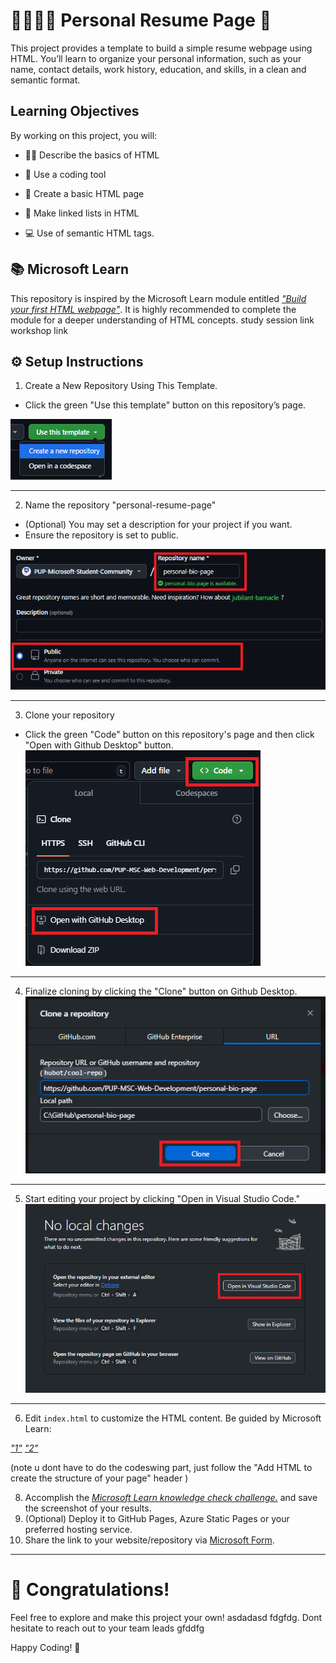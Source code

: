 # 👨‍💼👩‍💼 Personal Resume Page 🏢

This project provides a template to build a simple resume webpage using HTML.
You’ll learn to organize your personal information, such as your name, contact details, work history, education, and skills, in a clean and semantic format.


## Learning Objectives
By working on this project, you will:


- 👩‍💻 Describe the basics of HTML

- 🔧 Use a coding tool

- 📝 Create a basic HTML page

- 📃 Make linked lists in HTML

- 💻 Use of semantic HTML tags.

## 📚 Microsoft Learn
This repository is inspired by the Microsoft Learn module entitled  [*"Build your first HTML webpage"*](https://learn.microsoft.com/training/modules/build-first-html-webpage/?wt.mc_id=studentamb_412650). It is highly recommended to complete the module for a deeper understanding of HTML concepts.
study session link
workshop link

## ⚙️ Setup Instructions
1. Create a New Repository Using This Template.
- Click the green "Use this template" button on this repository’s page.
  
![Project Screenshot]([IGNORE-ME]/1.png)
__________
2. Name the repository "personal-resume-page"
- (Optional) You may set a description for your project if you want.
- Ensure the repository is set to public.

  
![Project Screenshot]([IGNORE-ME]/2.png)
__________
3. Clone your repository
- Click the green "Code" button on this repository's page and then click "Open with Github Desktop" button.
![Project Screenshot]([IGNORE-ME]/3.png)
__________
4. Finalize cloning by clicking the "Clone" button on Github Desktop.
![Project Screenshot]([IGNORE-ME]/4.png)
__________
5. Start editing your project by clicking "Open in Visual Studio Code."
![Project Screenshot]([IGNORE-ME]/5.png)


__________

6. Edit `index.html` to customize the HTML content. Be guided by Microsoft Learn:

[*"1"*](https://learn.microsoft.com/training/modules/build-first-html-webpage/4-exercise-create-html-page/?wt.mc_id=studentamb_412650)
[*"2"*](https://learn.microsoft.com/training/modules/build-first-html-webpage/7-exercise-lists-links/?wt.mc_id=studentamb_412650)

(note u dont have to do the codeswing part, just follow the "Add HTML to create the structure of your page" header )

8. Accomplish the [*Microsoft Learn knowledge check challenge.*](https://learn.microsoft.com/training/modules/build-first-html-webpage/8-knowledge-check/?wt.mc_id=studentamb_412650) and save the screenshot of your results.
9. (Optional) Deploy it to GitHub Pages, Azure Static Pages or your preferred hosting service.
10. Share the link to your website/repository via [Microsoft Form](https://forms.office.com/r/RhP1ia7bU6).

    
__________

# 🎉 Congratulations!
Feel free to explore and make this project your own! asdadasd fdgfdg. Dont hesitate to reach out to your team leads gfddfg

Happy Coding! 🚀


